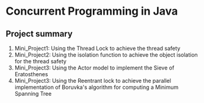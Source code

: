 # Concurrent Programming in Java

## Project summary
1. Mini_Project1: Using the Thread Lock to achieve the thread safety
2. Mini_Project2: Using the isolation function to achieve the object isolation for the thread safety
3. Mini_Project3: Using the Actor model to implement the Sieve of Eratosthenes
4. Mini_Project3: Using the Reentrant lock to achieve the parallel implementation of Boruvka's algorithm 
for computing a Minimum Spanning Tree
